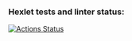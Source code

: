 ### Hexlet tests and linter status:
[![Actions Status](https://github.com/Ilia-Ivankov/python-project-83/actions/workflows/hexlet-check.yml/badge.svg)](https://github.com/Ilia-Ivankov/python-project-83/actions)